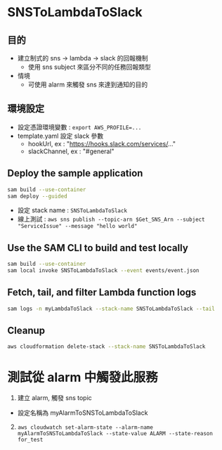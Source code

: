 # SNSToLambdaToSlack

## 目的
- 建立制式的 sns -> lambda -> slack 的回報機制
  - 使用 sns subject 來區分不同的任務回報類型
- 情境
  - 可使用 alarm 來觸發 sns 來達到通知的目的

## 環境設定
- 設定憑證環境變數 : `export AWS_PROFILE=...`
- template.yaml 設定 slack 參數
  - hookUrl, ex : "https://hooks.slack.com/services/..."
  - slackChannel, ex : "#general"

## Deploy the sample application

```bash
sam build --use-container
sam deploy --guided
```

- 設定 stack name : `SNSToLambdaToSlack`
- 線上測試 : `aws sns publish --topic-arn $Get_SNS_Arn --subject "ServiceIssue" --message "hello world"`

## Use the SAM CLI to build and test locally

```bash
sam build --use-container
sam local invoke SNSToLambdaToSlack --event events/event.json
```

## Fetch, tail, and filter Lambda function logs

```bash
sam logs -n myLambdaToSlack --stack-name SNSToLambdaToSlack --tail
```

## Cleanup

```bash
aws cloudformation delete-stack --stack-name SNSToLambdaToSlack
```


# 測試從 alarm 中觸發此服務

1. 建立 alarm, 觸發 sns topic
  - 設定名稱為 myAlarmToSNSToLambdaToSlack
2. `aws cloudwatch set-alarm-state --alarm-name myAlarmToSNSToLambdaToSlack --state-value ALARM --state-reason for_test`